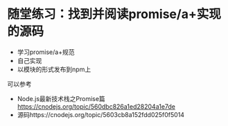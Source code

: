 # 随堂练习：找到并阅读promise/a+实现的源码

- 学习promise/a+规范
- 自己实现
- 以模块的形式发布到npm上

可以参考

- Node.js最新技术栈之Promise篇 https://cnodejs.org/topic/560dbc826a1ed28204a1e7de
- 源码https://cnodejs.org/topic/5603cb8a152fdd025f0f5014
